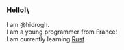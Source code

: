 ### Hello!\
I am @hidrogh.\
I am a young programmer from France!\
I am currently learning [Rust](https://www.rust-lang.org)
